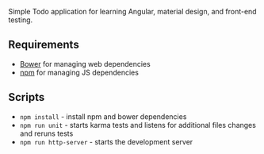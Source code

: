 Simple Todo application for learning Angular, material design, and front-end testing.

## Requirements

* [Bower](https://bower.io/) for managing web dependencies
* [npm](https://www.npmjs.com/) for managing JS dependencies

## Scripts

* `npm install` - install npm and bower dependencies
* `npm run unit` - starts karma tests and listens for additional files changes and reruns tests
* `npm run http-server` - starts the development server


